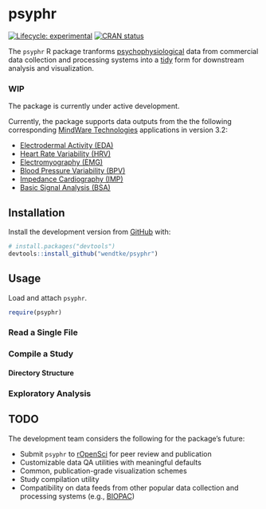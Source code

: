 
<!-- README.md is generated from README.Rmd. Please edit that file -->

# psyphr

<!-- badges: start -->

[![Lifecycle:
experimental](https://img.shields.io/badge/lifecycle-experimental-orange.svg)](https://www.tidyverse.org/lifecycle/#experimental)
[![CRAN
status](https://www.r-pkg.org/badges/version/psyphr)](https://cran.r-project.org/package=psyphr)
<!-- badges: end -->

The `psyphr` R package tranforms
[psychophysiological](https://en.wikipedia.org/wiki/Psychophysiology)
data from commercial data collection and processing systems into a
[tidy](http://vita.had.co.nz/papers/tidy-data.pdf) form for downstream
analysis and visualization.

### WIP

The package is currently under active development.

Currently, the package supports data outputs from the the following
corresponding [MindWare Technologies](https://www.mindwaretech.com/)
applications in version 3.2:

  - [Electrodermal Activity
    (EDA)](https://support.mindwaretech.com/manuals/software/eda/3-2/)
  - [Heart Rate Variability
    (HRV)](https://support.mindwaretech.com/manuals/software/hrv/3-2/)
  - [Electromyography
    (EMG)](https://support.mindwaretech.com/manuals/software/emg/3-2/)
  - [Blood Pressure Variability
    (BPV)](https://support.mindwaretech.com/manuals/software/bpv/3-2/)
  - [Impedance Cardiography
    (IMP)](https://support.mindwaretech.com/manuals/software/imp/3-2/)
  - [Basic Signal Analysis
    (BSA)](https://support.mindwaretech.com/manuals/software/bsa/3-2/)

## Installation

Install the development version from [GitHub](https://github.com/) with:

``` r
# install.packages("devtools")
devtools::install_github("wendtke/psyphr")
```

## Usage

Load and attach `psyphr`.

``` r
require(psyphr)
```

### Read a Single File

### Compile a Study

#### Directory Structure

### Exploratory Analysis

## TODO

The development team considers the following for the package’s future:

  - Submit `psyphr` to [rOpenSci](https://ropensci.org/) for peer review
    and publication
  - Customizable data QA utilities with meaningful defaults
  - Common, publication-grade visualization schemes
  - Study compilation utility
  - Compatibility on data feeds from other popular data collection and
    processing systems (e.g., [BIOPAC](https://www.biopac.com/))
